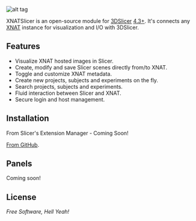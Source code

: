 ![alt tag](https://raw.github.com/skumar221/XNATSlicer/master/XnatSlicer/Resources/Icons/XNATSlicer-MainIcon.png)


XNATSlicer is an open-source module for [3DSlicer](http://www.slicer.org/) [4.3+](http://download.slicer.org).  It's connects any [XNAT](http://www.xnat.org/) instance for visualization and I/O with 3DSlicer.


Features
----
* Visualize XNAT hosted images in Slicer.
* Create, modify and save Slicer scenes directly from/to XNAT.
* Toggle and customize XNAT metadata.
* Create new projects, subjects and experiments on the fly.
* Search projects, subjects and experiments.
* Fluid interaction between Slicer and XNAT.
* Secure login and host management.



Installation
--------------

From Slicer's Extension Manager - Coming Soon!

[From GitHub](https://github.com/skumar221/XNATSlicer/wiki/Installing-XnatSlicer-from-GitHub).



Panels
--------------
Coming soon!


License
----

*Free Software, Hell Yeah!*
  
    